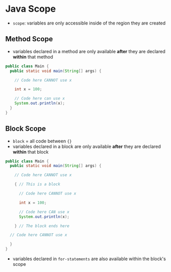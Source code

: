 # Java Scope

- `scope`: variables are only accessible inside of the region they are created

## Method Scope

- variables declared in a method are only available **after** they are declared **within** that method

```java
public class Main {
  public static void main(String[] args) {

    // Code here CANNOT use x

    int x = 100;

    // Code here can use x
    System.out.println(x);
  }
}
```

## Block Scope

- `block` = all code between `{}`
- variables declared in a block are only available **after** they are declared **within** that block

```java
public class Main {
  public static void main(String[] args) {

    // Code here CANNOT use x

    { // This is a block

      // Code here CANNOT use x

      int x = 100;

      // Code here CAN use x
      System.out.println(x);

    } // The block ends here

  // Code here CANNOT use x

  }
}
```

- variables declared in `for-statements` are also available within the block's scope
